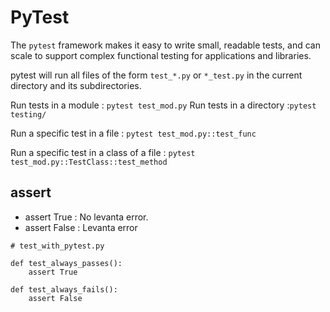 # PyTest
The ```pytest``` framework makes it easy to write small, readable tests, and can scale to support complex functional testing for applications and libraries.

pytest will run all files of the form ````test_*.py```` or ```*_test.py``` in the current directory and its subdirectories.

Run tests in a module : ```pytest test_mod.py```
Run tests in a directory :```pytest testing/```

Run a specific test in a file : ```pytest test_mod.py::test_func```

Run a specific test in a class of a file : ```pytest test_mod.py::TestClass::test_method```  

## assert
- assert True : No levanta error.
- assert False : Levanta error
````
# test_with_pytest.py

def test_always_passes():
    assert True

def test_always_fails():
    assert False
````